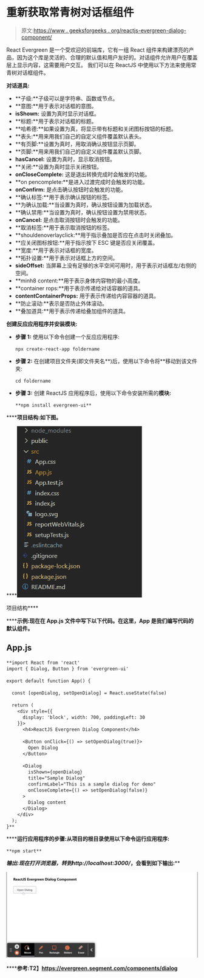 # 重新获取常青树对话框组件

> 原文:[https://www . geeksforgeeks . org/reactjs-evergreen-dialog-component/](https://www.geeksforgeeks.org/reactjs-evergreen-dialog-component/)

React Evergreen 是一个受欢迎的前端库，它有一组 React 组件来构建漂亮的产品，因为这个库是灵活的、合理的默认值和用户友好的。对话组件允许用户在覆盖层上显示内容，这需要用户交互。 我们可以在 ReactJS 中使用以下方法来使用常青树对话框组件。

**对话道具:**

*   **子级:**子级可以是字符串、函数或节点。
*   **意图:**用于表示对话框的意图。
*   **isShown:** 设置为真时显示对话框。
*   **标题:**用于表示对话框的标题。
*   **哈希德:**如果设置为真，将显示带有标题和关闭图标按钮的标题。
*   **表头:**用来用我们自己的自定义组件覆盖默认表头。
*   **有页脚:**设置为真时，用取消确认按钮显示页脚。
*   **页脚:**用来用我们自己的自定义组件覆盖默认页脚。
*   **hasCancel:** 设置为真时，显示取消按钮。
*   **关闭:**设置为真时显示关闭按钮。
*   **onCloseComplete:** 这是退出转换完成时会触发的功能。
*   **on pencomplete:**是进入过渡完成时会触发的功能。
*   **onConfirm:** 是点击确认按钮时会触发的功能。
*   **确认标签:**用于表示确认按钮的标签。
*   **为确认加载:**当设置为真时，确认按钮设置为加载状态。
*   **确认禁用:**当设置为真时，确认按钮设置为禁用状态。
*   **onCancel:** 是点击取消按钮时会触发的功能。
*   **取消标签:**用于表示取消按钮的标签。
*   **shouldenoverlayclick:**用于指示叠加是否应在点击时关闭叠加。
*   **应关闭图标按钮:**用于指示按下 ESC 键是否应关闭覆盖。
*   **宽度:**用于表示对话框的宽度。
*   **拓扑设置:**用于表示对话框上方的空间。
*   **sideOffset:** 当屏幕上没有足够的水平空间可用时，用于表示对话框左/右侧的空间。
*   **minh8 content:**用于表示身体内容物的最小高度。
*   **container rops:**用于表示传递给对话容器的道具。
*   **contentContainerProps:** 用于表示传递给内容容器的道具。
*   **防止滚动:**表示是否防止外体滚动。
*   **叠加道具:**用于表示传递给叠加组件的道具。

**创建反应应用程序并安装模块:**

*   **步骤 1:** 使用以下命令创建一个反应应用程序:

    ```
    npx create-react-app foldername
    ```

*   **步骤 2:** 在创建项目文件夹(即文件夹名**)后，使用以下命令将**移动到该文件夹:

    ```
    cd foldername
    ```

*   **步骤 3:** 创建 ReactJS 应用程序后，使用以下命令安装所需的****模块:****

    ```
    **npm install evergreen-ui**
    ```

******项目结构:**如下图。****

****![](img/f04ae0d8b722a9fff0bd9bd138b29c23.png)

项目结构**** 

******示例:**现在在 **App.js** 文件中写下以下代码。在这里，App 是我们编写代码的默认组件。****

## ****App.js****

```
**import React from 'react'
import { Dialog, Button } from 'evergreen-ui'

export default function App() {

  const [openDialog, setOpenDialog] = React.useState(false)

  return (
    <div style={{
      display: 'block', width: 700, paddingLeft: 30
    }}>
      <h4>ReactJS Evergreen Dialog Component</h4>

      <Button onClick={() => setOpenDialog(true)}>
        Open Dialog
      </Button>

      <Dialog
        isShown={openDialog}
        title="Sample Dialog"
        confirmLabel="This is a sample dialog for demo"
        onCloseComplete={() => setOpenDialog(false)}
      >
        Dialog content
      </Dialog>
    </div>
  );
}**
```

******运行应用程序的步骤:**从项目的根目录使用以下命令运行应用程序:****

```
**npm start**
```

******输出:**现在打开浏览器，转到***http://localhost:3000/***，会看到如下输出:****

****![](img/9afa90eed867e9cd4af5bf184388d2d1.png)****

******参考:**T2】https://evergreen.segment.com/components/dialog****